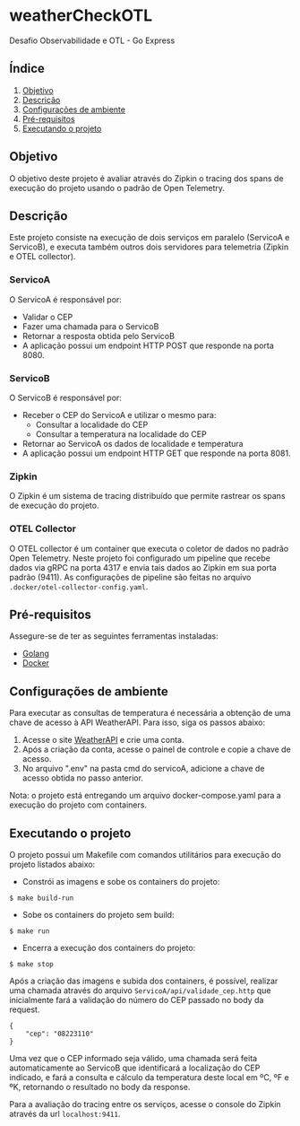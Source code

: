 # weatherCheckOTL
Desafio Observabilidade e OTL - Go Express

## Índice
1. [Objetivo](#objetivo)
2. [Descrição](#descrição)
3. [Configurações de ambiente](#configurações-de-ambiente)
4. [Pré-requisitos](#pré-requisitos)
5. [Executando o projeto](#executando-o-projeto)


## Objetivo
O objetivo deste projeto é avaliar através do Zipkin o tracing dos spans de execução do projeto usando o padrão de Open Telemetry.

## Descrição
Este projeto consiste na execução de dois serviços em paralelo (ServicoA e ServicoB), e executa também outros dois servidores para telemetria (Zipkin e OTEL collector).

### ServicoA
O ServicoA é responsável por:
- Validar o CEP 
- Fazer uma chamada para o ServicoB
- Retornar a resposta obtida pelo ServicoB
- A aplicação possui um endpoint HTTP POST que responde na porta 8080. 

### ServicoB
O ServicoB é responsável por:
- Receber o CEP do ServicoA e utilizar o mesmo para:
    - Consultar a localidade do CEP
    - Consultar a temperatura na localidade do CEP
- Retornar ao ServicoA os dados de localidade e temperatura
- A aplicação possui um endpoint HTTP GET que responde na porta 8081.

### Zipkin
O Zipkin é um sistema de tracing distribuído que permite rastrear os spans de execução do projeto.

### OTEL Collector
O OTEL collector é um container que executa o coletor de dados no padrão Open Telemetry.
Neste projeto foi configurado um pipeline que recebe dados via gRPC na porta 4317 e envia tais dados ao Zipkin em sua porta padrão (9411).
As configurações de pipeline são feitas no arquivo `.docker/otel-collector-config.yaml`.

## Pré-requisitos
Assegure-se de ter as seguintes ferramentas instaladas:
- [Golang](https://go.dev/doc/install)
- [Docker](https://docs.docker.com/compose/install/)

## Configurações de ambiente
Para executar as consultas de temperatura é necessária a obtenção de uma chave de acesso à API WeatherAPI. Para isso, siga os passos abaixo:    
1. Acesse o site [WeatherAPI](https://www.weatherapi.com/) e crie uma conta.
2. Após a criação da conta, acesse o painel de controle e copie a chave de acesso.
3. No arquivo ".env" na pasta cmd do servicoA, adicione a chave de acesso obtida no passo anterior.

Nota: o projeto está entregando um arquivo docker-compose.yaml para a execução do projeto com containers.

## Executando o projeto

O projeto possui um Makefile com comandos utilitários para execução do projeto listados abaixo:

- Constrói as imagens e sobe os containers do projeto:
```
$ make build-run
```

- Sobe os containers do projeto sem build:
```
$ make run
```

- Encerra a execução dos containers do projeto:
```
$ make stop
```

Após a criação das imagens e subida dos containers, é possível, realizar uma chamada através do arquivo  `ServicoA/api/validade_cep.http` que inicialmente fará a validação do número do CEP passado no body da request.
```
{
    "cep": "08223110"
}
```
Uma vez que o CEP informado seja válido, uma chamada será feita automaticamente ao ServicoB que identificará a localização do CEP indicado, e fará a consulta e cálculo da temperatura deste local em ºC, ºF e ºK, retornando o resultado no body da response.

Para a avaliação do tracing entre os serviços, acesse o console do Zipkin através da url `localhost:9411`.